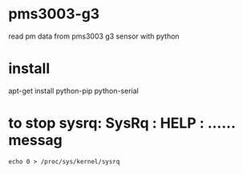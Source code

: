 # pms3003-g3
read pm data from pms3003 g3 sensor with python

# install
apt-get install python-pip python-serial

# to stop  sysrq: SysRq : HELP : ...... messag
    echo 0 > /proc/sys/kernel/sysrq

